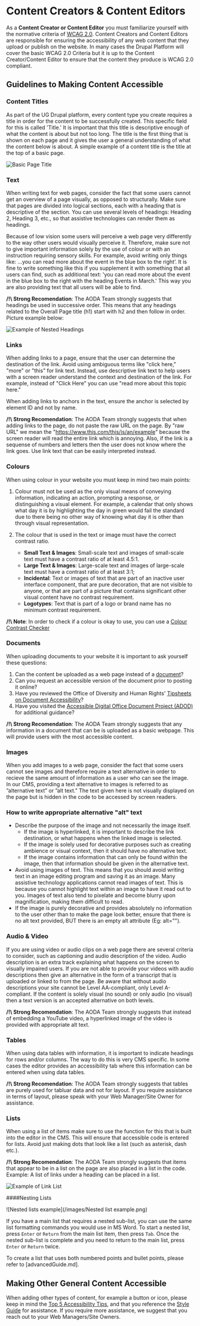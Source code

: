 # Content Creators & Content Editors
As a **Content Creator or Content Editor** you must familiarize yourself with the normative criteria of [WCAG 2.0](https://www.w3.org/TR/WCAG20/). Content Creators and Content Editors are responsible for ensuring the accessibility of any web content that they upload or publish on the website. In many cases the Drupal Platform will cover the basic WCAG 2.0 Criteria but it is up to the Content Creator/Content Editor to ensure that the content they produce is WCAG 2.0 compliant.

## Guidelines to Making Content Accessible

### Content Titles
As part of the UG Drupal platform, every content type you create requires a title in order for the content to be successfully created. This specific field for this is called 'Title.' It is important that this title is descriptive enough of what the content is about but not too long. The title is the first thing that is shown on each page and it gives the user a general understanding of what the content below is about. A simple example of a content title is the title at the top of a basic page.

![Basic Page Title](images/pageTitleExaple.png)

### Text
When writing text for web pages, consider the fact that some users cannot get an overview of a page visually, as opposed to structurally. Make sure that pages are divided into logical sections, each with a heading that is descriptive of the section. You can use several levels of headings: Heading 2, Heading 3, etc., so that assistive technologies can render them as headings.

Because of low vision some users will perceive a web page very differently to the way other users would visually perceive it. Therefore, make sure not to give important information solely by the use of colour or with an instruction requiring sensory skills. For example, avoid writing only things like: …you can read more about the event in the blue box to the right’. It is fine to write something like this if you supplement it with something that all users can find, such as additional text: 'you can read more about the event in the blue box to the right with the heading Events in March.' This way you are also providing text that all users will be able to find.

**/!\ Strong Recomendation**: The AODA Team strongly suggests that headings be used in successive order. This means that any headings related to the Overall Page title (h1) start with h2 and then follow in order. Picture example below:

![Example of Nested Headings](images/headingExample.png)

### Links
When adding links to a page, ensure that the user can determine the destination of the link. Avoid using ambiguous terms like "click here," "more" or "this" for link text. Instead, use descriptive link text to help users with a screen reader understand the context and destination of the link. For example, instead of "Click Here" you can use "read more about this topic here."

When adding links to anchors in the text, ensure the anchor is selected by element ID and not by name.

**/!\ Strong Recomendation**: The AODA Team strongly suggests that when adding links to the page, do not paste the raw URL on the page. By "raw URL" we mean the "https://www.this.com/this/is/an/example" because the screen reader will read the entire link which is annoying. Also, if the link is a sequense of numbers and letters then the user does not know where the link goes. Use link text that can be easily interpreted instead. 

### Colours
When using colour in your website you must keep in mind two main points:

1. Colour must not be used as the only visual means of conveying information, indicating an action, prompting a response, or distinguishing a visual element. For example, a calendar that only shows what day it is by highlighting the day in green would fail the standard due to there being no other way of knowing what day it is other than through visual representation.

2. The colour that is used in the text or image must have the correct contrast ratio.
    * **Small Text & Images**: Small-scale text and images of small-scale text must have a contrast ratio of at least 4.5:1.
    * **Large Text & Images**: Large-scale text and images of large-scale text must have a contrast ratio of at least 3:1;
    * **Incidental**: Text or images of text that are part of an inactive user interface component, that are pure decoration, that are not visible to anyone, or that are part of a picture that contains significant other visual content have no contrast requirement.
    * **Logotypes**: Text that is part of a logo or brand name has no minimum contrast requirement.

**/!\ Note**: In order to check if a colour is okay to use, you can use a [Colour Contrast Checker](https://snook.ca/technical/colour_contrast/colour.html)

### Documents
When uploading documents to your website it is important to ask yourself these questions:

1. Can the content be uploaded as a web page instead of a [document](https://www.uoguelph.ca/accessibility/web/what-fix/documents)?
2. Can you request an accessible version of the document prior to posting it online?
3. Have you reviewed the Office of Diversity and Human Rights' [Tipsheets on Document Accessibility](https://www.uoguelph.ca/diversity-human-rights/accessibility/information-and-communication-document-accessibility)?
4. Have you visited the [Accessible Digital Office Document Project (ADOD)](http://adod.idrc.ocad.ca/) for additional guidance?

**/!\ Strong Recomendation**: The AODA Team strongly suggests that any information in a document that can be is uploaded as a basic webpage. This will provide users with the most accessible content.

### Images
When you add images to a web page, consider the fact that some users cannot see images and therefore require a text alternative in order to recieve the same amount of information as a user who can see the image. In our CMS, providing a text alternative to images is referred to as ”alternative text” or ”alt text.” The text given here is not visually displayed on the page but is hidden in the code to be accessed by screen readers.

### How to write appropriate alternative "alt" text
* Describe the purpose of the image and not necessarily the image itself. 
    * If the image is hyperlinked, it is important to describe the link destination, or what happens when the linked image is selected.
    * If the image is solely used for decorative purposes such as creating ambience or visual context, then it should have no alternative text. 
    * If the image contains information that can only be found within the image, then that information should be given in the alternative text.
* Avoid using images of text. This means that you should avoid writing text in an image editing program and saving it as an image. Many assistive technology applications cannot read images of text. This is because you cannot highlight text within an image to have it read out to you. Images of text also tend to pixelate and become blurry upon magnification, making them difficult to read.
* If the image is purely decorative and provides absolutely no information to the user other than to make the page look better, ensure that there is no alt text provided, BUT there is an empty alt attribute (Eg: alt="").

### Audio & Video
If you are using video or audio clips on a web page there are several criteria to consider, such as captioning and audio description of the video. Audio description is an extra track explaining what happens on the screen to visually impaired users. If you are not able to provide your videos with audio descriptions then give an alternative in the form of a transcript that is uploaded or linked to from the page. Be aware that without audio descriptions your site cannot be Level AA-compliant, only Level A-compliant. If the content is solely visual (no sound) or only audio (no visual) then a text version is an accepted alternative on both levels.

**/!\ Strong Recomendation**: The AODA Team strongly suggests that instead of embedding a YouTube video, a hyperlinked image of the video is provided with appropriate alt text.

### Tables
When using data tables with information, it is important to indicate headings for rows and/or columns. The way to do this is very CMS specific. In some cases the editor provides an accessibility tab where this information can be entered when using data tables.

**/!\ Strong Recomendation**: The AODA Team strongly suggests that tables are purely used for tabluar data and not for layout. If you require assistance in terms of layout, please speak with your Web Manager/Site Owner for assistance.

### Lists
When using a list of items make sure to use the function for this that is built into the editor in the CMS. This will ensure that accessible code is entered for lists. Avoid just making dots that
look like a list (such as asterisk, dash etc.).

**/!\ Strong Recomendation**: The AODA Team strongly suggests that items that appear to be in a list on the page are also placed in a list in the code. Example: A list of links under a heading can be placed in a list.

![Example of Link List](images/linkListExample.png)

####Nesting Lists

![Nested lists example](/images/Nested list example.png)

If you have a main list that requires a nested sub-list, you can use the same list formatting commands you would use in MS Word. To start a nested list, press `Enter` or `Return` from the main list item, then press `Tab`. Once the nested sub-list is complete and you need to return to the main list, press `Enter` or `Return` twice.

To create a list that uses both numbered points and bullet points, please refer to [advancedGuide.md].

## Making Other General Content Accessible
When adding other types of content, for example a button or icon, please keep in mind the [Top 5 Accessibility Tips](accessibilitytop.md), and that you reference the [Style Guide](styleguide.md) for assistance. If you require more assistance, we suggest that you reach out to your Web Managers/Site Owners.
